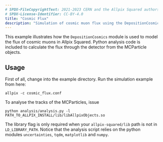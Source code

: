 ```yaml
---
# SPDX-FileCopyrightText: 2021-2023 CERN and the Allpix Squared authors
# SPDX-License-Identifier: CC-BY-4.0
title: "Cosmic Flux"
description: "Simulation of cosmic muon flux using the DepositionCosmics module"
---
```


This example illustrates how the `DepositionCosmics` module is used to model the flux of cosmic muons in Allpix Squared. Python analysis code is included to calculate the flux through the detector from the MCParticle objects.

## Usage
First of all, change into the example directory. Run the simulation example from here:
```shell
allpix -c cosmic_flux.conf
```
To analyse the tracks of the MCParticles, issue
```shell
python analysis/analysis.py -l PATH_TO_ALLPIX_INSTALL/lib/libAllpixObjects.so
```
The library flag is only required when your `allpix-squared/lib` path is not in `LD_LIBRARY_PATH`.
Notice that the analysis script relies on the python modules `uncertainties`, `tqdm`, `matplotlib` and `numpy`.
